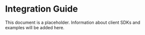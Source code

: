 # Integration Guide

This document is a placeholder. Information about client SDKs and examples will be added here.
